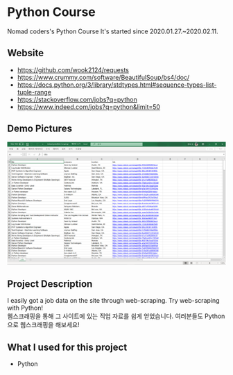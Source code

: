 # Python Course
Nomad coders's Python Course
It's started since 2020.01.27.~2020.02.11.

## Website
- https://github.com/wook2124/requests
- https://www.crummy.com/software/BeautifulSoup/bs4/doc/
- https://docs.python.org/3/library/stdtypes.html#sequence-types-list-tuple-range
- https://stackoverflow.com/jobs?q=python
- https://www.indeed.com/jobs?q=python&limit=50

## Demo Pictures
![](demo.png)

## Project Description 
I easily got a job data on the site through web-scraping. Try web-scraping with Python!  
웹스크래핑을 통해 그 사이트에 있는 직업 자료를 쉽게 얻었습니다. 여러분들도 Python으로 웹스크래핑을 해보세요!

## What I used for this project 
- Python
